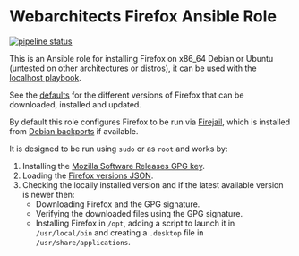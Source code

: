 # Webarchitects Firefox Ansible Role

[![pipeline status](https://git.coop/webarch/firefox/badges/main/pipeline.svg)](https://git.coop/webarch/firefox/-/commits/main)

This is an Ansible role for installing Firefox on x86_64 Debian or Ubuntu (untested on other architectures or distros), it can be used with the [localhost playbook](https://git.coop/webarch/localhost).

See the [defaults](defaults/main.yml) for the different versions of Firefox that can be downloaded, installed and updated.

By default this role configures Firefox to be run via [Firejail](https://github.com/netblue30/firejail), which is installed from [Debian backports](https://backports.debian.org/) if available.

It is designed to be run using `sudo` or as `root` and works by:

1. Installing the [Mozilla Software Releases GPG key](https://blog.mozilla.org/security/2021/06/02/updating-gpg-key-for-signing-firefox-releases/).
2. Loading the [Firefox versions JSON](https://product-details.mozilla.org/1.0/firefox_versions.json).
3. Checking the locally installed version and if the latest available version is newer then:
   - Downloading Firefox and the GPG signature.
   - Verifying the downloaded files using the GPG signature.
   - Installing Firefox in `/opt`, adding a script to launch it in `/usr/local/bin` and creating a `.desktop` file in `/usr/share/applications`.
